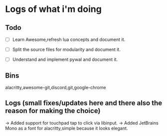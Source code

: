 # Logs of what i'm doing

## Todo

- [ ] Learn Awesome,refresh lua concepts and document it.
- [ ] Split the source files for modularity and document it.
- [ ] Understand and implement pywal and document it.


## Bins

alacritty,awesome-git,discord,git,google-chrome

## Logs (small fixes/updates here and there also the reason for making the choice)

-> Added support for touchpad tap to click via libinput.
-> Added JetBrains Mono  as a font for alacritty,simple because it looks elegant.
